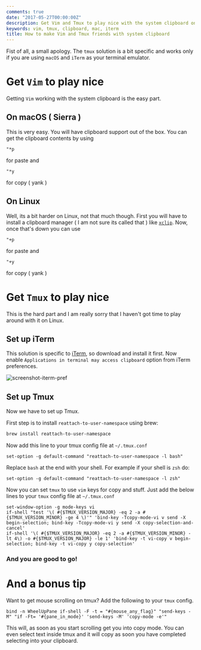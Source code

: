 ```yaml
---
comments: true
date: "2017-05-27T00:00:00Z"
description: Get Vim and Tmux to play nice with the system clipboard once and for all
keywords: vim, tmux, clipboard, mac, iterm
title: How to make Vim and Tmux friends with system clipboard
---
```


Fist of all, a small apology. The `tmux` solution is a bit specific and works only if you are using `macOS` and `iTerm` as your terminal emulator.

# Get `Vim` to play nice

Getting `Vim` working with the system clipboard is the easy part.

## On macOS ( Sierra )

This is very easy. You will have clipboard support out of the box.
You can get the clipboard contents by using
```
"*p
```

for paste and

```
"*y
```

for copy ( yank )


## On Linux

Well, its a bit harder on Linux, not that much though.
First you will have to install a clipboard manager ( I am not sure its called that ) like [`xclip`](https://github.com/astrand/xclip).
Now, once that's down you can use
```
"+p
```

for paste and

```
"+y
```

for copy ( yank )


# Get `Tmux` to play nice

This is the hard part and I am really sorry that I haven't got time to play around with it on Linux.

## Set up iTerm

This solution is specific to [iTerm](https://www.iterm2.com/), so download and install it first.
Now enable `Applications in terminal may access clipboard` option from iTerm preferences.

![screenshot-iterm-pref](http://i.imgur.com/wo5c6Ev.png)


## Set up Tmux

Now we have to set up Tmux.

First step is to install `reattach-to-user-namespace` using brew:

```bash
brew install reattach-to-user-namespace
```

Now add this line to your tmux config file at `~/.tmux.conf`

```
set-option -g default-command "reattach-to-user-namespace -l bash"
```

Replace `bash` at the end with your shell. For example if your shell is `zsh` do:
```
set-option -g default-command "reattach-to-user-namespace -l zsh"
```

Now you can set `tmux` to use `vim` keys for copy and stuff.
Just add the below lines to your `tmux` config file at `~/.tmux.conf`

```
set-window-option -g mode-keys vi
if-shell "test '\( #{$TMUX_VERSION_MAJOR} -eq 2 -a #{$TMUX_VERSION_MINOR} -ge 4 \)'" 'bind-key -Tcopy-mode-vi v send -X begin-selection; bind-key -Tcopy-mode-vi y send -X copy-selection-and-cancel'
if-shell '\( #{$TMUX_VERSION_MAJOR} -eq 2 -a #{$TMUX_VERSION_MINOR} -lt 4\) -o #{$TMUX_VERSION_MAJOR} -le 1' 'bind-key -t vi-copy v begin-selection; bind-key -t vi-copy y copy-selection'
```

### And you are good to go!

# And a bonus tip

Want to get mouse scrolling on tmux? Add the following to your `tmux` config.

```
bind -n WheelUpPane if-shell -F -t = "#{mouse_any_flag}" "send-keys -M" "if -Ft= '#{pane_in_mode}' 'send-keys -M' 'copy-mode -e'"
```

This will, as soon as you start scrolling get you into copy mode. You can even select text inside tmux and it will copy as soon you have completed selecting into your clipboard.
